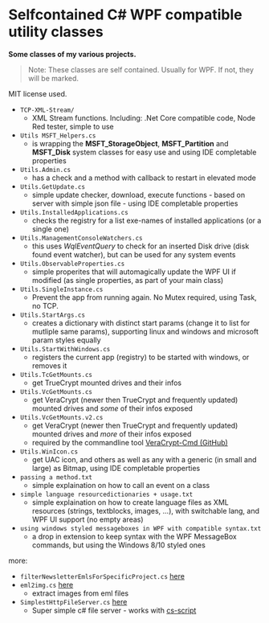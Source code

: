 # Selfcontained C# WPF compatible utility classes
__Some classes of my various projects.__
> Note: These classes are self contained. Usually for WPF. If not, they will be marked.

MIT license used.

- `TCP-XML-Stream/`
	- XML Stream functions. Including: .Net Core compatible code, Node Red tester, simple to use
- `Utils MSFT_Helpers.cs`
	- is wrapping the __MSFT_StorageObject__, __MSFT_Partition__ and __MSFT_Disk__ system classes for easy use and using IDE completable properties
- `Utils.Admin.cs`
	- has a check and a method with callback to restart in elevated mode
- `Utils.GetUpdate.cs`
	- simple update checker, download, execute functions - based on server with simple json file - using IDE completable properties
- `Utils.InstalledApplications.cs`
	- checks the registry for a list exe-names of installed applications (or a single one)
- `Utils.ManagementConsoleWatchers.cs`
	- this uses _WqlEventQuery_ to check for an inserted Disk drive (disk found event watcher), but can be used for any system events
- `Utils.ObservableProperties.cs`
	- simple properites that will automagically update the WPF UI if modified (as single properties, as part of your main class)
- `Utils.SingleInstance.cs`
	- Prevent the app from running again. No Mutex required, using Task, no TCP.
- `Utils.StartArgs.cs`
	- creates a dictionary with distinct start params (change it to list for mutliple same params), supporting linux and windows and microsoft param styles equally
- `Utils.StartWithWindows.cs`
	- registers the current app (registry) to be started with windows, or removes it
- `Utils.TcGetMounts.cs`
	- get TrueCrypt mounted drives and their infos
- `Utils.VcGetMounts.cs`
	- get VeraCrypt (newer then TrueCrypt and frequently updated) mounted drives and _some_ of their infos exposed
- `Utils.VcGetMounts.v2.cs`
	- get VeraCrypt (newer then TrueCrypt and frequently updated) mounted drives and _more_ of their infos exposed
  - required by the commandline tool [VeraCrypt-Cmd (GitHub)](https://github.com/BananaAcid/VeraCrypt-Cmd)
- `Utils.WinIcon.cs`
	- get UAC icon, and others as well as any with a generic (in small and large) as Bitmap, using IDE completable properties
- `passing a method.txt`
	- simple explaination on how to call an event on a class
- `simple language resourcedictionaries + usage.txt`
	- simple explaination on how to create language files as XML resources (strings, textblocks, images, ...), with switchable lang, and WPF UI support (no empty areas)
- `using windows styled messageboxes in WPF with compatible syntax.txt`
	- a drop in extension to keep syntax with the WPF MessageBox commands, but using the Windows 8/10 styled ones

more:
- `filterNewsletterEmlsForSpecificProject.cs` [here](https://gist.github.com/BananaAcid/6e60195598e364b1e12e5d4f92d8c9b8)
- `eml2img.cs` [here](https://gist.github.com/BananaAcid/6e60d93921469732bd3d29fd2bd88153)
	- extract images from eml files
- `SimplestHttpFileServer.cs` [here](https://gist.github.com/BananaAcid/629b8511a49526340261ed873e2c5ecd)
	- Super simple c# file server - works with [cs-script](https://www.cs-script.net/)
